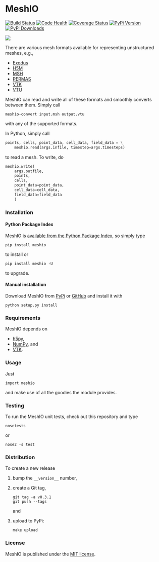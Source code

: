 # MeshIO

[![Build Status](https://travis-ci.org/nschloe/meshio.svg?branch=master)](https://travis-ci.org/nschloe/meshio)
[![Code Health](https://landscape.io/github/nschloe/meshio/master/landscape.png)](https://landscape.io/github/nschloe/meshio/master)
[![Coverage Status](https://coveralls.io/repos/nschloe/meshio/badge.svg?branch=master&service=github)](https://coveralls.io/github/nschloe/meshio?branch=master)
[![PyPi Version](https://img.shields.io/pypi/v/meshio.svg)](https://pypi.python.org/pypi/meshio)
[![PyPi Downloads](https://img.shields.io/pypi/dm/meshio.svg)](https://pypi.python.org/pypi/meshio)

![](https://nschloe.github.io/meshio/pp.png)

There are various mesh formats available for representing unstructured meshes,
e.g.,

 * [Exodus](https://cubit.sandia.gov/public/13.2/help_manual/WebHelp/finite_element_model/exodus/block_specification.htm)
 * [H5M](https://trac.mcs.anl.gov/projects/ITAPS/wiki/MOAB/h5m)
 * [MSH](http://geuz.org/gmsh/doc/texinfo/gmsh.html#File-formats)
 * [PERMAS](http://www.intes.de)
 * [VTK](http://www.vtk.org/wp-content/uploads/2015/04/file-formats.pdf)
 * [VTU](http://www.vtk.org/Wiki/VTK_XML_Formats)

MeshIO can read and write all of these formats and smoothly converts between
them. Simply call
```
meshio-convert input.msh output.vtu
```
with any of the supported formats.

In Python, simply call
```python
points, cells, point_data, cell_data, field_data = \
    meshio.read(args.infile, timestep=args.timesteps)
```
to read a mesh. To write, do
```python
meshio.write(
    args.outfile,
    points,
    cells,
    point_data=point_data,
    cell_data=cell_data,
    field_data=field_data
    )
```

### Installation

#### Python Package Index

MeshIO is [available from the Python Package
Index](https://pypi.python.org/pypi/meshio/), so simply type
```
pip install meshio
```
to install or
```
pip install meshio -U
```
to upgrade.

#### Manual installation

Download MeshIO from [PyPi](https://pypi.python.org/pypi/meshio/)
or [GitHub](https://github.com/nschloe/meshio) and
install it with
```
python setup.py install
```

### Requirements

MeshIO depends on

 * [h5py](http://www.h5py.org/),
 * [NumPy](http://www.numpy.org/), and
 * [VTK](http://www.vtk.org/Wiki/VTK/Examples/Python).

### Usage

Just
```
import meshio
```
and make use of all the goodies the module provides.


### Testing

To run the MeshIO unit tests, check out this repository and type
```
nosetests
```
or
```
nose2 -s test
```

### Distribution

To create a new release

1. bump the `__version__` number,

2. create a Git tag,
    ```
    git tag -a v0.3.1
    git push --tags
    ```
    and

3. upload to PyPi:
    ```
    make upload
    ```


### License

MeshIO is published under the [MIT license](https://en.wikipedia.org/wiki/MIT_License).
